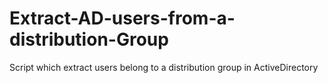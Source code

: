 # Extract-AD-users-from-a-distribution-Group
Script which extract users belong to a distribution group in ActiveDirectory
